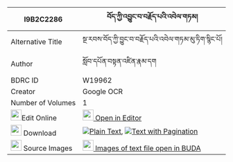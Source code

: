 |I9B2C2286|བོད་ཀྱི་འབྱུང་བ་བརྗོད་པའི་འབེལ་གཏམ། 
| --- | --- 
|Alternative Title |སྔ་རབས་བོད་ཀྱི་བྱུང་བ་བརྗོད་པའི་འབེལ་གཏམ་མུ་ཏིག་སྙིང་པོ།
|Author| སློབ་དཔོན་བསྟན་འཛིན་རྣམ་དག
|BDRC ID | W19962
|Creator | Google OCR
|Number of Volumes| 1
|<img width="25" src="https://img.icons8.com/color/25/000000/edit-property.png">Edit Online| [<img width="25" src="https://avatars.githubusercontent.com/u/45091458?s=200&v=4"> Open in Editor](http://editor.openpecha.org/I9B2C2286)
|<img width="25" src="https://img.icons8.com/fluent/48/000000/download-2.png"/>  Download | [![](https://img.icons8.com/color/20/000000/txt.png)Plain Text](https://github.com/Openpecha/I9B2C2286/releases/download/v1/bo_kyi_jungwa_jopa_i_beltam_plain_I9B2C2286.zip), [![](https://img.icons8.com/color/20/000000/txt.png)Text with Pagination](https://github.com/Openpecha/I9B2C2286/releases/download/v1/bo_kyi_jungwa_jopa_i_beltam_pages_I9B2C2286.zip)
|<img width="25" src="https://img.icons8.com/plasticine/100/000000/pictures-folder.png"/>  Source Images | [<img width="25" src="https://library.bdrc.io/icons/BUDA-small.svg"> Images of text file open in BUDA](https://library.bdrc.io/show/bdr:W19962)